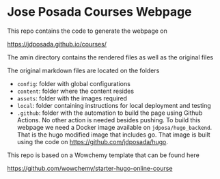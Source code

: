 # Jose Posada Courses Webpage

This repo contains the code to generate the webpage on

https://jdposada.github.io/courses/

The amin directory contains the rendered files as well as the original files

The original markdown files are located on the folders

- `config`:  folder with global configurations
- `content`:  folder where the content resides
- `assets`:  folder with the images required
- `local`: folder containing instructions for local deployment and testing
- `.github`: folder with the automation to build the page using Github Actions. No other action is needed besides pushing. To build this webpage we need a Docker image available on `jdposa/hugo_backend`. That is the hugo modified image that includes go. That image is built using the code on https://github.com/jdposada/hugo. 

This repo is based on a Wowchemy template that can be found here

https://github.com/wowchemy/starter-hugo-online-course
